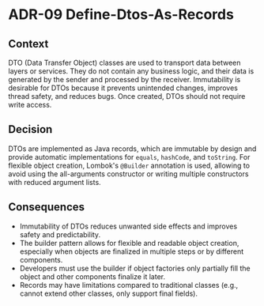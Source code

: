 # ADR-09 Define-Dtos-As-Records

## Context

DTO (Data Transfer Object) classes are used to transport data between layers or services.
They do not contain any business logic, and their data is generated by the sender and processed by the receiver.
Immutability is desirable for DTOs because it prevents unintended changes, improves thread safety, and reduces bugs.
Once created, DTOs should not require write access.

## Decision

DTOs are implemented as Java records, which are immutable by design and provide automatic implementations for `equals`, `hashCode`, and `toString`.
For flexible object creation, Lombok's `@Builder` annotation is used, allowing to avoid using the all-arguments constructor or writing multiple
constructors with reduced argument lists.

## Consequences

- Immutability of DTOs reduces unwanted side effects and improves safety and predictability.
- The builder pattern allows for flexible and readable object creation, especially when objects are finalized in multiple steps or by different components.
- Developers must use the builder if object factories only partially fill the object and other components finalize it later.
- Records may have limitations compared to traditional classes (e.g., cannot extend other classes, only support final fields).
